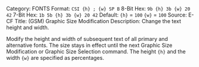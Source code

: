 Category: FONTS
Format: `CSI {h} ; {w} SP B`
8-Bit Hex: `9b {h} 3b {w} 20 42`
7-Bit Hex: `1b 5b {h} 3b {w} 20 42`
Default: `{h}` = `100`
    `{w}` = `100`
Source: E-CF
Title: (GSM) Graphic Size Modification
Description: Change the text height and width.

Modify the height and width of subsequent text of all primary and alternative fonts. The size stays in effect until the next Graphic Size Modification or Graphic Size Selection command. The height `{h}` and the width `{w}` are specified as percentages.
